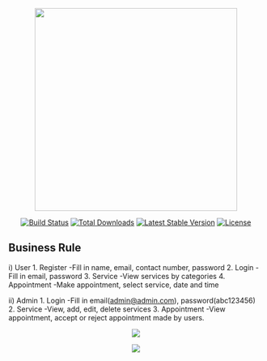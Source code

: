 <p align="center"><a href="https://laravel.com" target="_blank"><img src="https://raw.githubusercontent.com/laravel/art/master/logo-lockup/5%20SVG/2%20CMYK/1%20Full%20Color/laravel-logolockup-cmyk-red.svg" width="400"></a></p>

<p align="center">
<a href="https://travis-ci.org/laravel/framework"><img src="https://travis-ci.org/laravel/framework.svg" alt="Build Status"></a>
<a href="https://packagist.org/packages/laravel/framework"><img src="https://img.shields.io/packagist/dt/laravel/framework" alt="Total Downloads"></a>
<a href="https://packagist.org/packages/laravel/framework"><img src="https://img.shields.io/packagist/v/laravel/framework" alt="Latest Stable Version"></a>
<a href="https://packagist.org/packages/laravel/framework"><img src="https://img.shields.io/packagist/l/laravel/framework" alt="License"></a>
</p>

## Business Rule

i) User
    1. Register
        -Fill in name, email, contact number, password
    2. Login
        -Fill in email, password
    3. Service
        -View services by categories
    4. Appointment
        -Make appointment, select service, date and time

ii) Admin
    1. Login
        -Fill in email(admin@admin.com), password(abc123456)
    2. Service
        -View, add, edit, delete services
    3. Appointment
        -View appointment, accept or reject appointment made by users.

<p align="center"><img src="https://i.imgur.com/gNfTcRn.jpg"></a></p>
<p align="center"><img src="https://i.imgur.com/Sd5Oyho.jpg"></a></p>
